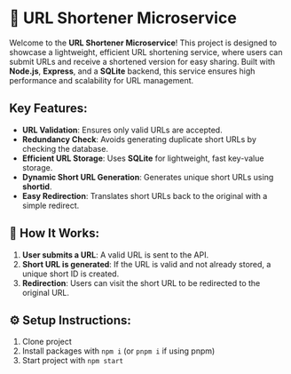# 🚀 URL Shortener Microservice

Welcome to the **URL Shortener Microservice**! This project is designed to showcase a lightweight, efficient URL shortening service, where users can submit URLs and receive a shortened version for easy sharing. Built with **Node.js**, **Express**, and a **SQLite** backend, this service ensures high performance and scalability for URL management.

## Key Features:
- **URL Validation**: Ensures only valid URLs are accepted.
- **Redundancy Check**: Avoids generating duplicate short URLs by checking the database.
- **Efficient URL Storage**: Uses **SQLite** for lightweight, fast key-value storage.
- **Dynamic Short URL Generation**: Generates unique short URLs using **shortid**.
- **Easy Redirection**: Translates short URLs back to the original with a simple redirect.

## 🚀 How It Works:
1. **User submits a URL**: A valid URL is sent to the API.
2. **Short URL is generated**: If the URL is valid and not already stored, a unique short ID is created.
3. **Redirection**: Users can visit the short URL to be redirected to the original URL.

## ⚙️ Setup Instructions:
1. Clone project
2. Install packages with `npm i` (or `pnpm i` if using pnpm)
3. Start project with `npm start`
